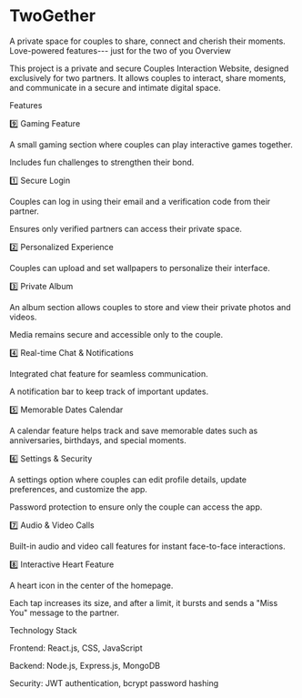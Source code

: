 # TwoGether
A private space for couples to share, connect and cherish their moments. Love-powered features--- just for the two of you
Overview

This project is a private and secure Couples Interaction Website, designed exclusively for two partners. It allows couples to interact, share moments, and communicate in a secure and intimate digital space.

Features

9️⃣ Gaming Feature

A small gaming section where couples can play interactive games together.

Includes fun challenges to strengthen their bond.

1️⃣ Secure Login

Couples can log in using their email and a verification code from their partner.

Ensures only verified partners can access their private space.

2️⃣ Personalized Experience

Couples can upload and set wallpapers to personalize their interface.

3️⃣ Private Album

An album section allows couples to store and view their private photos and videos.

Media remains secure and accessible only to the couple.

4️⃣ Real-time Chat & Notifications

Integrated chat feature for seamless communication.

A notification bar to keep track of important updates.

5️⃣ Memorable Dates Calendar

A calendar feature helps track and save memorable dates such as anniversaries, birthdays, and special moments.

6️⃣ Settings & Security

A settings option where couples can edit profile details, update preferences, and customize the app.

Password protection to ensure only the couple can access the app.

7️⃣ Audio & Video Calls

Built-in audio and video call features for instant face-to-face interactions.

8️⃣ Interactive Heart Feature

A heart icon in the center of the homepage.

Each tap increases its size, and after a limit, it bursts and sends a "Miss You" message to the partner.

Technology Stack

Frontend: React.js, CSS, JavaScript

Backend: Node.js, Express.js, MongoDB

Security: JWT authentication, bcrypt password hashing
